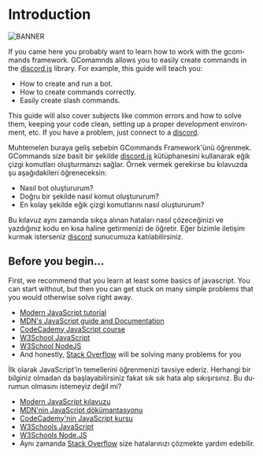 # Introduction

![BANNER](https://cdn.discordapp.com/attachments/841186934319874049/849643615407439922/garlicnewbrand.png)

<language lang="en">

If you came here you probably want to learn how to work with the gcommands framework. GComamnds allows you to easily create commands in the [discord.js](https://discordjs.guide) library. For example, this guide will teach you:
 - How to create and run a bot.
 - How to create commands correctly.
 - Easily create slash commands.

This guide will also cover subjects like common errors and how to solve them, keeping your code clean, setting up a proper development environment, etc.
If you have a problem, just connect to a [discord](https://discord.gg/fV8EgwSpgN).

</language>
<language lang="tk">

Muhtemelen buraya geliş sebebin GCommands Framework'ünü öğrenmek. GCommands size basit bir şekilde [discord.js](https://discordjs.guide) kütüphanesini kullanarak eğik çizgi komutları oluşturmanızı sağlar. Örnek vermek gerekirse bu kılavuzda şu aşağıdakileri öğreneceksin:
 - Nasıl bot oluştururum?
 - Doğru bir şekilde nasıl komut oluştururum?
 - En kolay şekilde eğik çizgi komutlarını nasıl oluştururum?

Bu kılavuz aynı zamanda sıkça alınan hataları nasıl çözeceğinizi ve yazdığınız kodu en kısa haline getirmenizi de öğretir. Eğer bizimle iletişim kurmak isterseniz [discord](https://discord.gg/fV8EgwSpgN) sunucumuza katılabilirsiniz.

</language>

## Before you begin...

<language lang="en">

First, we recommend that you learn at least some basics of javascript. You can start without, but then you can get stuck on many simple problems that you would otherwise solve right away.

- [Modern JavaScript tutorial](https://javascript.info/)
- [MDN's JavaScript guide and Documentation](https://developer.mozilla.org/en-US/docs/Web/JavaScript)
- [CodeCademy JavaScript course](https://www.codecademy.com/learn/learn-javascript)
- [W3School JavaScript](https://www.w3schools.com/js/)
- [W3School NodeJS](https://www.w3schools.com/nodejs/)
- And honestly, [Stack Overflow](https://stackoverflow.com) will be solving many problems for you

</language>
<language lang="tk">

İlk olarak JavaScript'in temellerini öğrenmenizi tavsiye ederiz. Herhangi bir bilginiz olmadan da başlayabilirsiniz fakat sık sık hata alıp sıkışırsınız. Bu durumun olmasını istemeyiz değil mi?

- [Modern JavaScript kılavuzu](https://javascript.info/)
- [MDN'nin JavaScript dökümantasyonu](https://developer.mozilla.org/en-US/docs/Web/JavaScript)
- [CodeCademy'nin JavaScript kursu](https://www.codecademy.com/learn/learn-javascript)
- [W3Schools JavaScript](https://www.w3schools.com/js/)
- [W3Schools Node.JS](https://www.w3schools.com/nodejs/)
- Aynı zamanda [Stack Overflow](https://stackoverflow.com) size hatalarınızı çözmekte yardım edebilir.

</language>